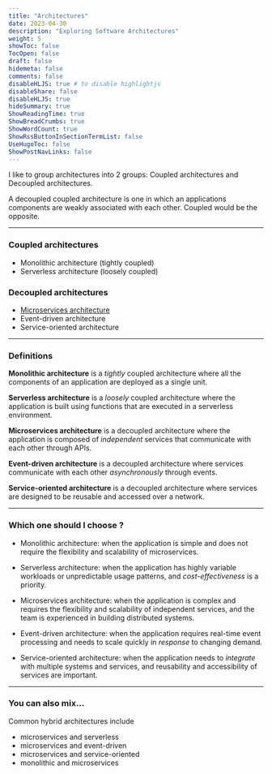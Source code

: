 ```yaml
---
title: "Architectures"
date: 2023-04-30
description: "Exploring Software Architectures"
weight: 5
showToc: false
TocOpen: false
draft: false
hidemeta: false
comments: false
disableHLJS: true # to disable highlightjs
disableShare: false
disableHLJS: true
hideSummary: true
ShowReadingTime: true
ShowBreadCrumbs: true
ShowWordCount: true
ShowRssButtonInSectionTermList: false
UseHugoToc: false
ShowPostNavLinks: false
---
```


I like to group architectures into 2 groups: Coupled architectures and Decoupled architectures. 

A decoupled coupled architecture is one in which an applications components are weakly associated with each other. Coupled would be the opposite. 

---
### Coupled architectures
-   Monolithic architecture (tightly coupled)
-   Serverless architecture (loosely coupled)

### Decoupled architectures

-   [Microservices architecture](https://davidsvida.github.io/posts/microservices/)
-   Event-driven architecture
-   Service-oriented architecture

---
### Definitions 

**Monolithic architecture** is a *tightly* coupled architecture where all the components of an application are deployed as a single unit. 

**Serverless architecture** is a *loosely* coupled architecture where the application is built using functions that are executed in a serverless environment.

**Microservices architecture** is a decoupled architecture where the application is composed of *independent* services that communicate with each other through APIs. 

**Event-driven architecture** is a decoupled architecture where services communicate with each other *asynchronously* through events. 

**Service-oriented architecture** is a decoupled architecture where services are designed to be reusable and accessed over a network. 

---


### Which one should I choose ? 

-   Monolithic architecture: when the application is simple and does not require the flexibility and scalability of microservices.

-   Serverless architecture: when the application has highly variable workloads or unpredictable usage patterns, and *cost-effectiveness* is a priority.

-   Microservices architecture: when the application is complex and requires the flexibility and scalability of independent services, and the team is experienced in building distributed systems.

-   Event-driven architecture: when the application requires real-time event processing and needs to scale quickly in *response* to changing demand.

-   Service-oriented architecture: when the application needs to *integrate* with multiple systems and services, and reusability and accessibility of services are important.


---

### You can also mix... 

Common hybrid architectures include 

-   microservices and serverless
-   microservices and event-driven
-   microservices and service-oriented
-   monolithic and microservices


